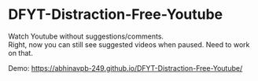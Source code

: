 # DFYT-Distraction-Free-Youtube

Watch Youtube without suggestions/comments.<br>
Right, now you can still see suggested videos when paused. 
Need to work on that.

Demo: https://abhinavpb-249.github.io/DFYT-Distraction-Free-Youtube/
